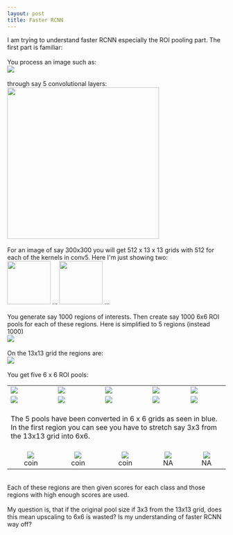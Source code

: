 ```yaml
---
layout: post
title: Faster RCNN
---
```


I am trying to understand faster RCNN especially the ROI pooling part. The first part is familiar:<br><br>
You process an image such as:<br>
<img src="http://forthtemple.com/fasterrcnn/IMG_0744iii.jpg" />
<br>
<br>
through say 5 convolutional layers:<br>
<img src="http://forthtemple.com/fasterrcnn/try.jpg" height="350"/>
<br>
<br>
For an image of say 300x300 you will get 512 x 13 x 13 grids with 512 for each of the kernels in conv5. Here I'm just showing two:<br>
<img src="http://forthtemple.com/fasterrcnn/try2.jpg" width="100"/>
...
<img src="http://forthtemple.com/fasterrcnn//try2.jpg" width="100"/>
...
<br>
<br>
You generate say 1000 regions of interests. Then create say 1000 6x6 ROI pools for each of these regions. Here is simplified to 5 regions (instead 1000)<br>
<img src="http://forthtemple.com/fasterrcnn/IMG_0744reg.jpg"/><br>
<br>
On the 13x13 grid the regions are:<br>
<img src="http://forthtemple.com/fasterrcnn/try3.jpg"/><br>
<br>
You get five 6 x 6 ROI pools:<br>
<table>
<tr>
<td>
<img src="http://forthtemple.com/fasterrcnn/pool3.jpg"/></td><td><img src="http://forthtemple.com/fasterrcnn/pool4.jpg"/></td><td><img src="http://forthtemple.com/fasterrcnn/pool5.jpg"/></td><td><img src="http://forthtemple.com/fasterrcnn/pool1.jpg"/></td><td><img src="http://forthtemple.com/fasterrcnn/pool2.jpg"/></td>
</tr>
<tr>
<td>
<img src="http://forthtemple.com/fasterrcnn/pool3_6x6.jpg"/></td><td><img src="http://forthtemple.com/fasterrcnn/pool4_6x6.jpg"/></td><td><img src="http://forthtemple.com/fasterrcnn/pool5_6x6.jpg"/></td><td><img src="http://forthtemple.com/fasterrcnn/pool1_6x6.jpg"/> </td><td><img src="http://forthtemple.com/fasterrcnn/pool2_6x6.jpg"/></td> </tr>
<tr>
<td colspan="5">
<br>
The 5 pools have been converted in 6 x 6 grids as seen in blue. In the first region you can see you have to stretch say 3x3 from the 13x13 grid into 6x6.
<br>
<br>
</td></tr>
<tr><td align="center"><img src="http://forthtemple.com/fasterrcnn/arrow.jpg"/><br>coin</td><td  align="center"><img src="http://forthtemple.com/fasterrcnn/arrow.jpg"/><br>coin</td><td  align="center"><img src="http://forthtemple.com/fasterrcnn/arrow.jpg"/><br>coin</td><td  align="center"><img src="http://forthtemple.com/fasterrcnn/arrow.jpg"/><br>NA</td><td  align="center"><img src="http://forthtemple.com/fasterrcnn/arrow.jpg"/><br>NA</td></tr>
</table>
<br>
Each of these regions are then given scores for each class and those regions with high enough scores are used.<br>
<br>
My question is, that if the original pool size if 3x3 from the 13x13 grid, does this mean upscaling to 6x6 is wasted? Is my understanding of faster RCNN way off?





